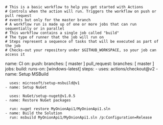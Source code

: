     # This is a basic workflow to help you get started with Actions
    # Controls when the action will run. Triggers the workflow on push or pull request 
    # events but only for the master branch
    # A workflow run is made up of one or more jobs that can run sequentially or in parallel
    # This workflow contains a single job called "build"
    # The type of runner that the job will run on
    # Steps represent a sequence of tasks that will be executed as part of the job    
    # Checks-out your repository under $GITHUB_WORKSPACE, so your job can access it


name: CI
on:
  push:
    branches: [ master ]
  pull_request:
    branches: [ master ]
jobs:
  build:
    runs-on: [windows-latest]
    steps:
    - uses: actions/checkout@v2
    - name: Setup MSBuild
    
      uses: microsoft/setup-msbuild@v1
    - name: Setup NuGet
    
      uses: NuGet/setup-nuget@v1.0.5      
    - name: Restore NuGet packages
    
      run: nuget restore MyOnionApi1/MyOnionApi1.sln
    - name: Build the Solution
      run: msbuild MyOnionApi1/MyOnionApi1.sln /p:Configuration=Release
